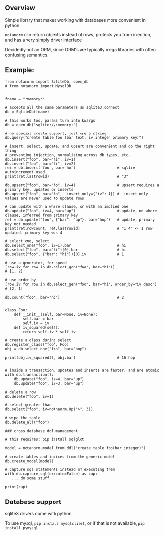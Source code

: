 ## Overview

Simple library that makes working with databases more convenient in python.

`notanorm` can return objects instead of rows, protects you from injection, and 
has a very simply driver interface.

Decidedly not an ORM, since ORM's are typically mega libraries with 
often confusing semantics.

## Example:


```
from notanorm import SqliteDb, open_db 
# from notanorm import MysqlDb 


fname = ":memory:"

# accepts all the same parameters as sqlite3.connect
db = SqliteDb(fname)

# this works too, params turn into kwargs
db = open_db("sqlite://:memory:")

# no special create support, just use a string
db.query("create table foo (bar text, iv integer primary key)")

# insert, select, update, and upsert are convenient and do the right thing
# preventing injection, normalizing across db types, etc.
db.insert("foo", bar="hi", iv=1)
db.insert("foo", bar="hi", iv=2)
ret = db.insert("foo", bar="ho")                   # sqlite autoincrement used
print(ret.lastrowid)                               # "3"

db.upsert("foo", bar="ho", iv=4)                   # upsert requires a primary key, updates or inserts
db.upsert("foo", bar="ho", _insert_only={"iv": 4}) # _insert_only values are never used to update rows

# can update with a where clause, or with an implied one
db.update("foo", iv=4, bar="up")                   # update, no where clause, inferred from primary key
ret = db.update("foo", {"bar": "up"}, bar="hop")   # update, primary key not needed
print(ret.rowcount, ret.lastrowid)                 # "1 4" <- 1 row updated, primary key was 4

# select_one, select
db.select_one("foo", iv=1).bar                     # hi
db.select("foo", bar="hi")[0].bar                  # hi
db.select("foo", {"bar": "hi"})[0].iv              # 1

# use a generator, for speed
[row.iv for row in db.select_gen("foo", bar="hi")]                      # [1, 2]

# use order_by
[row.iv for row in db.select_gen("foo", bar="hi", order_by="iv desc")   # [2, 1]

db.count("foo", bar="hi")                          # 2


class Foo:
    def __init__(self, bar=None, iv=None):
        self.bar = bar
        self.iv = iv
    def iv_squared(self):
        return self.iv * self.iv

# create a class during select
db.register_class("foo", Foo)
obj = db.select_one("foo", bar="hop")

print(obj.iv_squared(), obj.bar)                   # 16 hop


# inside a transaction, updates and inserts are faster, and are atomic
with db.transaction():
    db.update("foo", iv=4, bar="up")
    db.update("foo", iv=3, bar="up")

# delete a row
db.delete("foo", iv=1)

# select greater than
db.select("foo", iv=notnaorm.Op(">", 3))

# wipe the table
db.delete_all("foo")

### cross database ddl management

# this requires: pip install sqlglot

model = notanorm.model_from_ddl("create table foo(bar integer)")

# create tables and indices from the generic model
db.create_model(model)

# capture sql statements instead of executing them
with db.capture_sql(execute=False) as cap:
   ... do some stuff

print(cap)
```

## Database support

sqlite3 drivers come with python

To use mysql, `pip install mysqlclient`, or if that is not available, `pip install pymysql`
